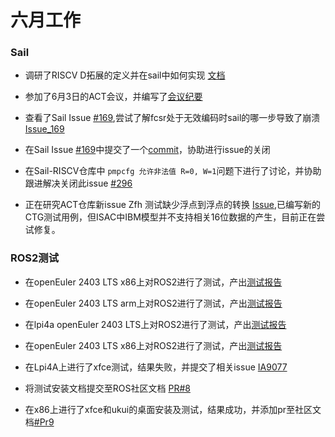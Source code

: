 # 六月工作

### Sail

- 调研了RISCV D拓展的定义并在sail中如何实现 [文档](https://github.com/Pagerd/PLCT/tree/main/Note/sail/D-TYPE.md)

- 参加了6月3日的ACT会议，并编写了[会议纪要](https://github.com/Pagerd/PLCT/blob/main/Report/week/week46/ACT.md)
- 查看了Sail Issue [#169](https://github.com/riscv/sail-riscv/issues/169),尝试了解fcsr处于无效编码时sail的哪一步导致了崩溃 [Issue_169](https://github.com/Pagerd/PLCT/blob/main/Report/week/week46/Issue_169.md)
- 在Sail Issue [#169](https://github.com/riscv/sail-riscv/issues/169)中提交了一个[commit](https://github.com/riscv/sail-riscv/issues/169#issuecomment-2160190360)，协助进行issue的关闭


- 在Sail-RISCV仓库中 `pmpcfg 允许非法值 R=0, W=1`问题下进行了讨论，并协助跟进解决关闭此issue [#296](https://github.com/riscv/sail-riscv/issues/296#issuecomment-2175539444)
- 正在研究ACT仓库新issue Zfh 测试缺少浮点到浮点的转换 [Issue](https://github.com/riscv-non-isa/riscv-arch-test/issues/458),已编写新的CTG测试用例，但ISAC中IBM模型并不支持相关16位数据的产生，目前正在尝试修复。


### ROS2测试

- 在openEuler 2403 LTS x86上对ROS2进行了测试，产出[测试报告](.\week47\ROS-humble-oerv24.03-x86)
- 在openEuler 2403 LTS arm上对ROS2进行了测试，产出[测试报告](.\week47\ROS-humble-oerv24.03-arm)

- 在lpi4a openEuler 2403 LTS上对ROS2进行了测试，产出[测试报告](.\week47\ROS-humble-oerv24.03-lpi4a)
- 在openEuler 2403 LTS x86上对ROS2进行了测试，产出[测试报告](.\week47\ROS-humble-oerv24.03-x86)
- 在Lpi4A上进行了xfce测试，结果失败，并提交了相关issue [IA9077](https://gitee.com/openeuler/RISC-V/issues/IA9077?from=project-issue)
- 将测试安装文档提交至ROS社区文档 [PR#8](https://gitee.com/openeuler/ros/pulls/8 )
- 在x86上进行了xfce和ukui的桌面安装及测试，结果成功，并添加pr至社区文档[#Pr9](https://gitee.com/openeuler/ros/pulls/9)